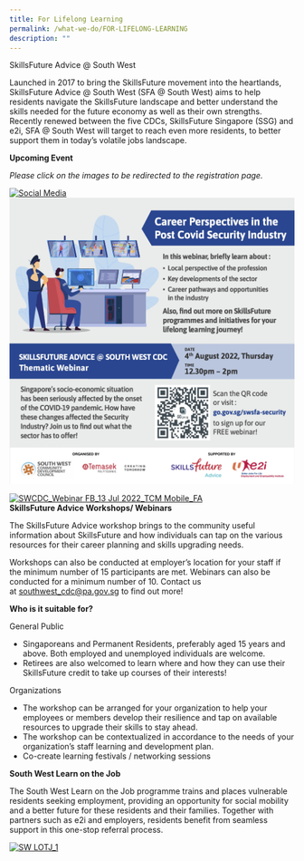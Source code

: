 ```yaml
---
title: For Lifelong Learning
permalink: /what-we-do/FOR-LIFELONG-LEARNING
description: ""
---
```

SkillsFuture Advice @ South West

Launched in 2017 to bring the SkillsFuture movement into the heartlands, SkillsFuture Advice @ South West (SFA @ South West) aims to help residents navigate the SkillsFuture landscape and better understand the skills needed for the future economy as well as their own strengths. Recently renewed between the five CDCs, SkillsFuture Singapore (SSG) and e2i, SFA @ South West will target to reach even more residents, to better support them in today’s volatile jobs landscape.

**Upcoming Event** 

*Please click on the images to be redirected to the registration page.*

[![Social Media](https://www.cdc.gov.sg/images/librariesprovider6/what-we-do/skillsfuture/social-media.jpg?sfvrsn=bed89d56_2 "Social Media")](https://qood.com.sg/job-fair/south-west-community-job-fair-at-ayer-rajah)    
[![Security](/images/What%20We%20Do/For%20Lifelong%20Learning/SWCDC_Webinar_JS_4%20Aug%202022_security_SM_FA.jpg)](https://go.gov.sg/swsfa-security)

[![SWCDC_Webinar FB_13 Jul 2022_TCM Mobile_FA](https://www.cdc.gov.sg/images/librariesprovider6/what-we-do/for-lifelong-learning/swcdc_webinar-fb_13-jul-2022_tcm-mobile_fa.jpg?sfvrsn=8f4adc4_2 "SWCDC_Webinar FB_13 Jul 2022_TCM Mobile_FA")](https://go.gov.sg/swsfa-mobile)  
**SkillsFuture Advice Workshops/ Webinars**

The SkillsFuture Advice workshop brings to the community useful information about SkillsFuture and how individuals can tap on the various resources for their career planning and skills upgrading needs.

Workshops can also be conducted at employer’s location for your staff if the minimum number of 15 participants are met. Webinars can also be conducted for a minimum number of 10. Contact us at [southwest\_cdc@pa.gov.sg](mailto:southwest_cdc@pa.gov.sg) to find out more!

**Who is it suitable for?**

General Public

*   Singaporeans and Permanent Residents, preferably aged 15 years and above. Both employed and unemployed individuals are welcome.
*   Retirees are also welcomed to learn where and how they can use their SkillsFuture credit to take up courses of their interests!

Organizations

*   The workshop can be arranged for your organization to help your employees or members develop their resilience and tap on available resources to upgrade their skills to stay ahead.
*   The workshop can be contextualized in accordance to the needs of your organization’s staff learning and development plan.
*   Co-create learning festivals / networking sessions  
    

**South West Learn on the Job** 

The South West Learn on the Job programme trains and places vulnerable residents seeking employment, providing an opportunity for social mobility and a better future for these residents and their families. Together with partners such as e2i and employers, residents benefit from seamless support in this one-stop referral process.

[![SW LOTJ_1](https://www.cdc.gov.sg/images/librariesprovider6/what-we-do/skillsfuture/sw-lotj_1.jpg?sfvrsn=30e7ba06_3 "SW LOTJ_1")](https://www.cdc.gov.sg/images/librariesprovider6/what-we-do/skillsfuture/sw-lotj_1.jpg?sfvrsn=30e7ba06_3)